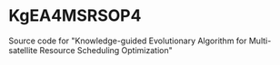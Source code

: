 # KgEA4MSRSOP4
Source code for "Knowledge-guided Evolutionary Algorithm for Multi-satellite Resource Scheduling Optimization"
